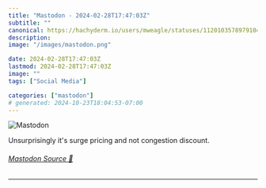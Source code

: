 ```yaml
---
title: "Mastodon - 2024-02-28T17:47:03Z"
subtitle: ""
canonical: https://hachyderm.io/users/mweagle/statuses/112010357897910440
description:
image: "/images/mastodon.png"

date: 2024-02-28T17:47:03Z
lastmod: 2024-02-28T17:47:03Z
image: ""
tags: ["Social Media"]

categories: ["mastodon"]
# generated: 2024-10-23T18:04:53-07:00
---
```

![Mastodon](/images/mastodon.png)

<p>Unsurprisingly it&#39;s surge pricing and not congestion discount.</p>


###### [Mastodon Source 🐘](https://hachyderm.io/@mweagle/112010357897910440)

___
